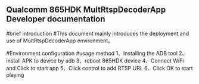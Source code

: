 ## Qualcomm 865HDK MultRtspDecoderApp Developer documentation

#brief introduction
#This document mainly introduces the deployment and use of MultRtspDecoderApp environment。

#Environment configuration
#usage method
1、Installing the ADB tool
2、 install APK to device by adb
3、reboot 865HDK device
4、Connect WiFi and Click to start app
5、Click control to add RTSP URL
6、Click OK to start playing